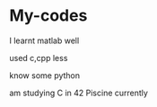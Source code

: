 # My-codes

I learnt matlab well

used c,cpp less

know some python 

am studying C in 42 Piscine currently
